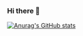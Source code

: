 ### Hi there 👋


[![Anurag's GitHub stats](https://github-readme-stats.vercel.app/api?username=yingshang)](https://github.com/anuraghazra/github-readme-stats)
